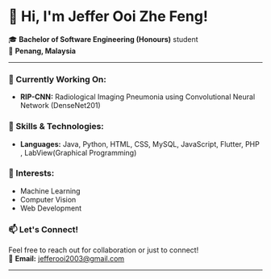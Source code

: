 # 👋 Hi, I'm Jeffer Ooi Zhe Feng! 

🎓 **Bachelor of Software Engineering (Honours)** student  
📍 **Penang, Malaysia**  

---

### 🔬 Currently Working On:
- **RIP-CNN:** Radiological Imaging Pneumonia using Convolutional Neural Network (DenseNet201)

### 🚀 Skills & Technologies:
- **Languages:** Java, Python, HTML, CSS, MySQL, JavaScript, Flutter, PHP , LabView(Graphical Programming)

### 🌱 Interests:
- Machine Learning  
- Computer Vision  
- Web Development  

### 📫 Let's Connect!
Feel free to reach out for collaboration or just to connect!  
📧 **Email:** [jefferooi2003@gmail.com](mailto:jefferooi2003@gmail.com)  

---
